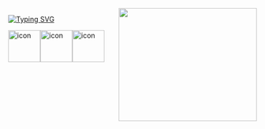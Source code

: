 
<img align="right" src="https://giphy.com/embed/nFLW7PNGgN3lI68rdv" width="280" height="230"  />


[![Typing SVG](https://readme-typing-svg.demolab.com?font=Fira+Code&pause=1000&width=435&lines=Software+developer+of+the+future)](https://git.io/typing-svg)
<div style="display: flex">
  
<img src="https://techstack-generator.vercel.app/csharp-icon.svg" alt="icon" width="65" height="65" />
<img src="https://techstack-generator.vercel.app/python-icon.svg" alt="icon" width="65" height="65" />
<img src="https://techstack-generator.vercel.app/github-icon.svg" alt="icon" width="65" height="65" />
</div>
